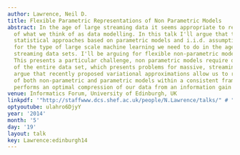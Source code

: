 ```yaml
---
author: Lawrence, Neil D.
title: Flexible Parametric Representations of Non Parametric Models
abstract: In the age of large streaming data it seems appropriate to revisit the foundations
  of what we think of as data modelling. In this talk I'll argue that traditional
  statistical approaches based on parametric models and i.i.d. assumptions are inappropriate
  for the type of large scale machine learning we need to do in the age of massive
  streaming data sets. I'll be arguing for flexible non-parametric models as the answer.
  This presents a particular challenge, non parametric models require data storage
  of the entire data set, which presents problems for massive, streaming data. I'll
  argue that recently proposed variational approximations allow us to retain the advantages
  of both non-parametric and parametric models within a consistent framework that
  performs an optimal compression of our data from an information gain perspective.
venue: Informatics Forum, University of Edinburgh, UK
linkpdf: '"http://staffwww.dcs.shef.ac.uk/people/N.Lawrence/talks/" # "flexible_edinburgh14.pdf"'
optyoutube: ulahro6DjyY
year: '2014'
month: '5'
day: '19'
layout: talk
key: Lawrence:edinburgh14
---
```

